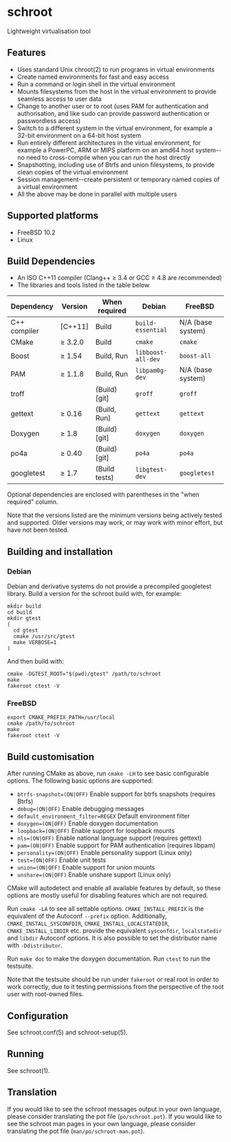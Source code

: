 # schroot

Lightweight virtualisation tool

## Features

- Uses standard Unix chroot(2) to run programs in virtual environments
- Create named environments for fast and easy access
- Run a command or login shell in the virtual environment
- Mounts filesystems from the host in the virtual environment to
  provide seamless access to user data
- Change to another user or to root (uses PAM for authentication and
  authorisation, and like sudo can provide password authentication or
  passwordless access)
- Switch to a different system in the virtual environment, for example
  a 32-bit environment on a 64-bit host system
- Run entirely different architectures in the virtual environment, for
  example a PowerPC, ARM or MIPS platform on an amd64 host system--no
  need to cross-compile when you can run the host directly
- Snapshotting, including use of Btrfs and union filesystems, to
  provide clean copies of the virtual environment
- Session management--create persistent or temporary named copies of a
  virtual environment
- All the above may be done in parallel with multiple users

## Supported platforms

- FreeBSD 10.2
- Linux

## Build Dependencies

- An ISO C++11 compiler (Clang++ ≥ 3.4 or GCC ≥ 4.8 are recommended)
- The libraries and tools listed in the table below

Dependency   | Version | When required | Debian             | FreeBSD
-------------|---------|---------------|--------------------|------------------
C++ compiler | [C++11] | Build         | `build-essential`  | N/A (base system)
CMake        | ≥ 3.2.0 | Build         | `cmake`            | `cmake`
Boost        | ≥ 1.54  | Build, Run    | `libboost-all-dev` | `boost-all`
PAM          | ≥ 1.1.8 | Build, Run    | `libpam0g-dev`     | N/A (base system)
troff        |         | (Build) [git] | `groff`            | `groff`
gettext      | ≥ 0.16  | (Build, Run)  | `gettext`          | `gettext`
Doxygen      | ≥ 1.8   | (Build) [git] | `doxygen`          | `doxygen`
po4a         | ≥ 0.40  | (Build) [git] | `po4a`             | `po4a`
googletest   | ≥ 1.7   | (Build tests) | `libgtest-dev`     | `googletest`

Optional dependencies are enclosed with parentheses in the "when
required" column.

Note that the versions listed are the minimum versions being actively
tested and supported.  Older versions may work, or may work with minor
effort, but have not been tested.


## Building and installation

### Debian

Debian and derivative systems do not provide a precompiled googletest
library.  Build a version for the schroot build with, for example:

```
mkdir build
cd build
mkdir gtest
(
  cd gtest
  cmake /usr/src/gtest
  make VERBOSE=1
)
```

And then build with:

```
cmake -DGTEST_ROOT="$(pwd)/gtest" /path/to/schroot
make
fakeroot ctest -V
```

### FreeBSD

```
export CMAKE_PREFIX_PATH=/usr/local
cmake /path/to/schroot
make
fakeroot ctest -V
```


## Build customisation

After running CMake as above, run `cmake -LH` to see basic
configurable options.  The following basic options are supported:

- `btrfs-snapshot=(ON|OFF)` Enable support for btrfs snapshots (requires Btrfs)
- `debug=(ON|OFF)` Enable debugging messages
- `default_environment_filter=REGEX` Default environment filter
- `doxygen=(ON|OFF)` Enable doxygen documentation
- `loopback=(ON|OFF)` Enable support for loopback mounts
- `nls=(ON|OFF)` Enable national language support (requires gettext)
- `pam=(ON|OFF)` Enable support for PAM authentication (requires libpam)
- `personality=(ON|OFF)` Enable personality support (Linux only)
- `test=(ON|OFF)` Enable unit tests
- `union=(ON|OFF)` Enable support for union mounts
- `unshare=(ON|OFF)` Enable unshare support (Linux only)

CMake will autodetect and enable all available features by default, so
these options are mostly useful for disabling features which are not
required.

Run `cmake -LA` to see all settable options.  `CMAKE_INSTALL_PREFIX`
is the equivalent of the Autoconf `--prefix` option.  Additionally,
`CMAKE_INSTALL_SYSCONFDIR`, `CMAKE_INSTALL_LOCALSTATEDIR`,
`CMAKE_INSTALL_LIBDIR` etc. provide the equivalent `sysconfdir`,
`localstatedir` and `libdir` Autoconf options.  It is also possible to
set the distributor name with `-Ddistributor`.

Run `make doc` to make the doxygen documentation.
Run `ctest` to run the testsuite.

Note that the testsuite should be run under `fakeroot` or real root in
order to work correctly, due to it testing permissions from the
perspective of the root user with root-owned files.


## Configuration

See schroot.conf(5) and schroot-setup(5).


## Running

See schroot(1).


## Translation

If you would like to see the schroot messages output in your own
language, please consider translating the pot file (`po/schroot.pot`).
If you would like to see the schroot man pages in your own language,
please consider translating the pot file (`man/po/schroot-man.pot`).
